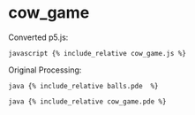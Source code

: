 ---
---

<script src="{{ site.baseurl }}/p5/p5.min.js"></script>
<script src="cow_game.js"></script>

# cow_game

<main></main>

Converted p5.js:

```javascript {% include_relative cow_game.js %}```

Original Processing:

```java {% include_relative balls.pde  %}```

```java {% include_relative cow_game.pde %}```


